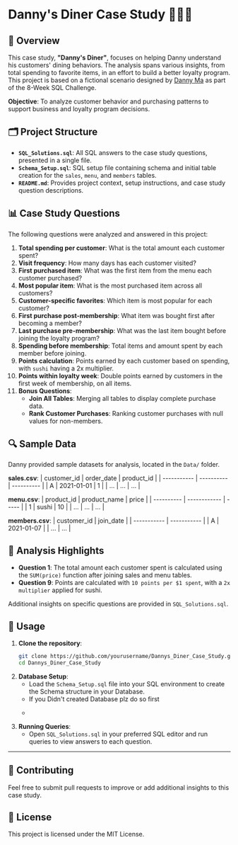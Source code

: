 # Danny's Diner Case Study 🍣🍛🍜

## 📖 Overview
This case study, **"Danny's Diner"**, focuses on helping Danny understand his customers' dining behaviors. The analysis spans various insights, from total spending to favorite items, in an effort to build a better loyalty program. 
This project is based on a fictional scenario designed by [Danny Ma](https://www.linkedin.com/in/datawithdanny/) as part of the 8-Week SQL Challenge.

**Objective**: To analyze customer behavior and purchasing patterns to support business and loyalty program decisions.

## 🗂️ Project Structure
- **`SQL_Solutions.sql`**: All SQL answers to the case study questions, presented in a single file.
- **`Schema_Setup.sql`**: SQL setup file containing schema and initial table creation for the `sales`, `menu`, and `members` tables.
- **`README.md`**: Provides project context, setup instructions, and case study question descriptions.

## 📊 Case Study Questions
The following questions were analyzed and answered in this project:
1. **Total spending per customer**: What is the total amount each customer spent?
2. **Visit frequency**: How many days has each customer visited?
3. **First purchased item**: What was the first item from the menu each customer purchased?
4. **Most popular item**: What is the most purchased item across all customers?
5. **Customer-specific favorites**: Which item is most popular for each customer?
6. **First purchase post-membership**: What item was bought first after becoming a member?
7. **Last purchase pre-membership**: What was the last item bought before joining the loyalty program?
8. **Spending before membership**: Total items and amount spent by each member before joining.
9. **Points calculation**: Points earned by each customer based on spending, with `sushi` having a 2x multiplier.
10. **Points within loyalty week**: Double points earned by customers in the first week of membership, on all items.
11. **Bonus Questions**:
    - **Join All Tables**: Merging all tables to display complete purchase data.
    - **Rank Customer Purchases**: Ranking customer purchases with null values for non-members.

## 🔍 Sample Data
Danny provided sample datasets for analysis, located in the `Data/` folder.

**sales.csv**:
| customer_id | order_date | product_id |
| ----------- | ---------- | ---------- |
| A           | 2021-01-01 | 1          |
| ...         | ...        | ...        |

**menu.csv**:
| product_id | product_name | price |
| ---------- | ------------ | ----- |
| 1          | sushi        | 10    |
| ...        | ...          | ...   |

**members.csv**:
| customer_id | join_date   |
| ----------- | ----------- |
| A           | 2021-01-07  |
| ...         | ...         |

## 📝 Analysis Highlights
- **Question 1**: The total amount each customer spent is calculated using the `SUM(price)` function after joining sales and menu tables.
- **Question 9**: Points are calculated with `10 points per $1 spent`, with a `2x multiplier` applied for sushi.

Additional insights on specific questions are provided in `SQL_Solutions.sql`.

## 🚀 Usage
1. **Clone the repository**:
    ```bash
    git clone https://github.com/yourusername/Dannys_Diner_Case_Study.git
    cd Dannys_Diner_Case_Study
    ```
2. **Database Setup**:
    - Load the `Schema_Setup.sql` file into your SQL environment to create the Schema structure in your Database.
    - If you Didn't created Database plz do so first
    -  ```CREATE DATABASE your_database_name;
3. **Running Queries**:
    - Open `SQL_Solutions.sql` in your preferred SQL editor and run queries to view answers to each question.

---

## 🤝 Contributing
Feel free to submit pull requests to improve or add additional insights to this case study.

## 📄 License
This project is licensed under the MIT License.
